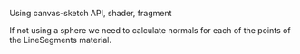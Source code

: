 Using canvas-sketch API, shader, fragment

If not using a sphere we need to calculate normals for each of the points of the LineSegments material.